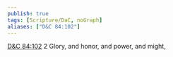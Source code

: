 ```yaml
---
publish: true
tags: [Scripture/DaC, noGraph]
aliases: ["D&C 84:102"]
---
```

[D&C 84:102](https://churchofjesuschrist.org/study/scriptures/dc-testament/dc/84?lang=eng&id=p102#p102) 2 Glory, and honor, and power, and might,
